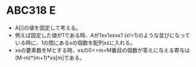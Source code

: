 # ABC318 E

- A[i]の値を固定して考える。
- 例えば固定した値が1である時、Aが1xx1xxxx1 (x!=1)のような並びになっている時に、1の間にあるxの個数を配列xsに入れる。
- xsの要素数をMとする時、xsの0<=m<M番目の個数が答えに与える寄与は(M-m)*(m+1)*xs[m]である。
